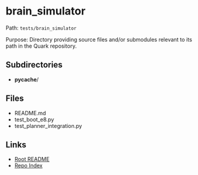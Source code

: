 # brain_simulator

Path: `tests/brain_simulator`

Purpose: Directory providing source files and/or submodules relevant to its path in the Quark repository.

## Subdirectories
- __pycache__/

## Files
- README.md
- test_boot_e8.py
- test_planner_integration.py

## Links
- [Root README](../README.md)
- [Repo Index](../repo_index.json)
